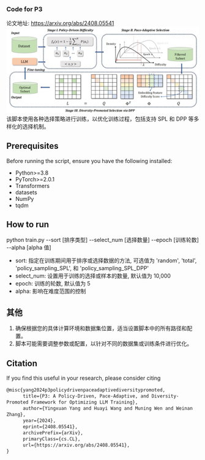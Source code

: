 ### Code for P3
论文地址: https://arxiv.org/abs/2408.05541 
![image](framework.jpg)
该脚本使用各种选择策略进行训练，以优化训练过程，包括支持 SPL 和 DPP 等多样化的选择机制。

## Prerequisites
Before running the script, ensure you have the following installed:
- Python>=3.8
- PyTorch>=2.0.1
- Transformers
- datasets
- NumPy
- tqdm

## How to run 
python train.py --sort [排序类型] --select_num [选择数量] --epoch [训练轮数] --alpha [alpha 值]

- sort: 指定在训练期间用于排序或选择数据的方法, 可选值为 'random', 'total', 'policy_sampling_SPL', 和 'policy_sampling_SPL_DPP'
- select_num: 设置用于训练的选择或样本的数量, 默认值为 10,000
- epoch: 训练的轮数, 默认值为 5
- alpha: 影响在难度范围的控制

## 其他
1. 确保根据您的具体计算环境和数据集位置，适当设置脚本中的所有路径和配置。
2. 脚本可能需要调整参数或配置，以针对不同的数据集或训练条件进行优化。

## Citation
If you find this useful in your research, please consider citing
```
@misc{yang2024p3policydrivenpaceadaptivediversitypromoted,
      title={P3: A Policy-Driven, Pace-Adaptive, and Diversity-Promoted Framework for Optimizing LLM Training}, 
      author={Yingxuan Yang and Huayi Wang and Muning Wen and Weinan Zhang},
      year={2024},
      eprint={2408.05541},
      archivePrefix={arXiv},
      primaryClass={cs.CL},
      url={https://arxiv.org/abs/2408.05541}, 
}
```
